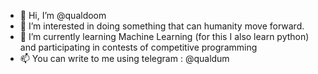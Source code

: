 - 👋 Hi, I’m @qualdoom
- 👀 I’m interested in doing something that can humanity move forward.
- 🌱 I’m currently learning Machine Learning (for this I also learn python) and participating in contests of competitive programming
- 📫 You can write to me using telegram : @qualdum

<!---
qualdoom/qualdoom is a ✨ special ✨ repository because its `README.md` (this file) appears on your GitHub profile.
You can click the Preview link to take a look at your changes.
--->
